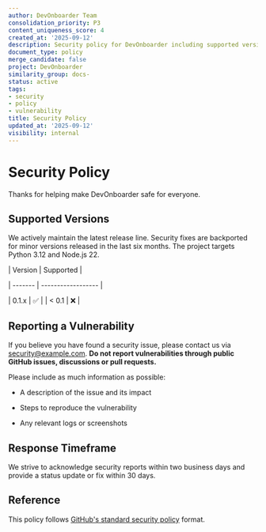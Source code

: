 ```yaml
---
author: DevOnboarder Team
consolidation_priority: P3
content_uniqueness_score: 4
created_at: '2025-09-12'
description: Security policy for DevOnboarder including supported versions, vulnerability reporting process, and response procedures
document_type: policy
merge_candidate: false
project: DevOnboarder
similarity_group: docs-
status: active
tags:
- security
- policy
- vulnerability
title: Security Policy
updated_at: '2025-09-12'
visibility: internal
---
```


# Security Policy

Thanks for helping make DevOnboarder safe for everyone.

## Supported Versions

We actively maintain the latest release line. Security fixes are backported for
minor versions released in the last six months. The project targets Python 3.12
and Node.js 22.

| Version | Supported          |

| ------- | ------------------ |

| 0.1.x   | :white_check_mark: |
| < 0.1   | :x:                |

## Reporting a Vulnerability

If you believe you have found a security issue, please contact us via
<security@example.com>. **Do not report vulnerabilities through public GitHub
issues, discussions or pull requests.**

Please include as much information as possible:

- A description of the issue and its impact

- Steps to reproduce the vulnerability

- Any relevant logs or screenshots

## Response Timeframe

We strive to acknowledge security reports within two business days and provide a
status update or fix within 30 days.

## Reference

This policy follows [GitHub's standard security policy](https://github.com/github/.github/blob/main/SECURITY.md) format.
